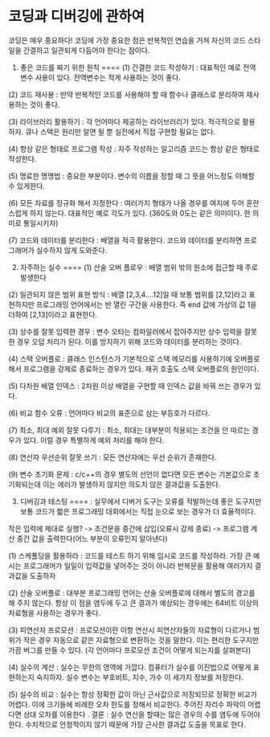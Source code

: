 # 코딩과 디버깅에 관하여
코딩은 매우 중요하다! 코딩에 가장 중요한 점은 반복적인 연습을 거쳐 자신의 코드 스타일을 간결하고 일관되게 다듬어야 한다는 점이다.

1. 좋은 코드를 짜기 위한 원칙
====
(1) 간결한 코드 작성하기 : 대표적인 예로 전역변수 사용이 있다. 전역변수는 적게 사용하는 것이 좋다.

(2) 코드 재사용 : 만약 반복적인 코드를 사용해야 할 때 함수나 클래스로 분리하여 재사용하는 것이 좋다.

(3) 라이브러리 활용하기 : 각 언어마다 제공하는 라이브러리가 있다. 적극적으로 활용하자. 큐나 스택은 원리만 알면 될 뿐 실전에서 직접 구현할 필요는 없다.

(4) 항상 같은 형태로 프로그램 작성 : 자주 작성하는 알고리즘 코드는 항상 같은 형태로 작성한다.

(5) 명료한 명명법 : 중요한 부분이다. 변수의 이름을 정할 때 그 뜻을 어느정도 이해할 수 있게한다.

(6) 모든 자료를 정규화 해서 지정한다 : 여러가지 형태가 나올 경우를 여지에 두어 혼란스럽게 하지 않는다. 대표적인 예로 각도가 있다. (360도와 0도는 같은 의미이다. 한 의미로 통일시키자)

(7) 코드와 데이터를 분리한다 : 배열을 적극 활용한다. 코드와 데이터를 분리하면 프로그래머가 실수하지 않게 도와준다.

2. 자주하는 실수
====
(1) 산술 오버 플로우 : 배열 범위 밖의 원소에 접근할 때 주로 발생한다

(2) 일관되지 않은 범위 표현 방식 : 배열 [2,3,4….12]일 때 보통 범위를 [2,12]라고 표현하지만 프로그래밍 언어에서는 반 열린 구간을 사용한다. 즉 end 값에 가상의 값 1을 더하여 [2,13]이라고 표현한다.

(3) 상수를 잘못 입력한 경우 : 변수 오타는 컴파일러에서 잡아주지만 상수 입력을 잘못한 경우 오답 처리가 된다. 이를 방지하기 위해 코드와 데이터를 분리하는 것이다.

(4) 스택 오버플로 : 클래스 인스턴스가 기본적으로 스택 메모리를 사용하기에 오버플로해서 프로그램을 강제로 종료하는 경우가 있다. 재귀 호출도 스택 오버플로의 원인이다.

(5) 다차원 배열 인덱스 : 2차원 이상 배열을 구현할 때 인덱스 값을 바꿔 쓰는 경우가 있다.

(6) 비교 함수 오류 : 언어마다 비교의 표준으로 삼는 부등호가 다르다. 

(7) 최소, 최대 예외 잘못 다루기 : 최소, 최대는 대부분이 적용되는 조건을 안 따르는 경우가 있다. 이럴 경우 특별하게 예외 처리를 해야 한다.

(8) 연산자 우선순위 잘못 쓰기 : 모든 연산자에는 우선 순위가 존재한다.

(9) 변수 초기화 문제 : c/c++의 경우 별도의 선언이 없다면 모든 변수는 기본값으로 초기화되는데 이는 에러가 발생하지 않지만 의도치 않은 결과값을 도출한다.

3. 디버깅과 테스팅
====
: 실무에서 디버거 도구는 오류를 적발하는데 좋은 도구지만 보통 코드가 짧은 프로그래밍 대회에서는 직접 눈으로 보는 경우가 더 효율적이다.

작은 입력에 제대로 실행? -> 조건문을 중간에 삽입(오류시 강제 종료) -> 프로그램 계산 중간 값을 출력한다(어느 부분이 오류인지 알아낸다)

(1) 스케폴딩을 활용하라 : 코드를 테스트 하기 위해 임시로 코드를 작성하라. 가장 큰 예시는 프로그래머가 일일이 입력값을 넣어주는 것이 아니라 반복문을 활용해 여러가지 결과값을 도출하자

(2) 산술 오버플로 : 대부분 프로그래밍 언어는 산술 오버플로에 대해서 별도의 경고를 해 주지 않는다. 항상 이 점을 염두에 두고 큰 결과가 예상되는 경우에는 64비트 이상의 자료형을 사용하는 경우가 좋다.

(3) 피연산자 프로모션 : 프로모션이란 이항 연산시 피연산자들의 자료형이 다르거나 범위가 작은 경우 자동으로 같은 자료형으로 변환하는 것을 말한다. 이는 편리한 도구지만 가끔 버그를 만들 수 있다. (각 언어마다 프로모션 조건이 어떻게 되는지를 살펴본다)

(4) 실수의 계산 : 실수는 무한의 영역에 가깝다. 컴퓨터가 실수를 이진법으로 어떻게 표현하는지 숙지하자. 실수 변수는 부호비트, 지수, 가수 이 세가지 정보를 저장한다. 

(5) 실수의 비교 : 실수는 항상 정확한 값이 아닌 근사값으로 저장되므로 정확한 비교가 어렵다. 이에 크기들에 비례한 오차 한도를 정해서 비교한다. 주어진 자리수 파악이 어렵다면 상대 오차를 이용한다
. 
결론 : 실수 연산을 할때는 많은 경우의 수를 염두에 두어야 한다. 수치적으로 안정적이지 않기 때문에 가장 근사한 결과값 도출을 목표로 한다.

